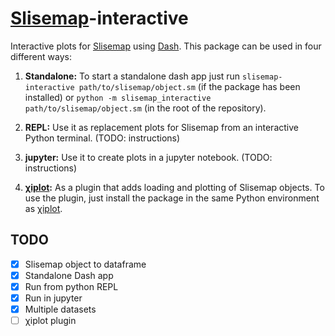# [Slisemap](https://github.com/edahelsinki/slisemap)-interactive

Interactive plots for [Slisemap](https://github.com/edahelsinki/slisemap) using [Dash](https://dash.plotly.com/). This package can be used in four different ways:

1. __Standalone:__ To start a standalone dash app just run `slisemap-interactive path/to/slisemap/object.sm` (if the package has been installed) or `python -m slisemap_interactive path/to/slisemap/object.sm` (in the root of the repository).

2. __REPL:__ Use it as replacement plots for Slisemap from an interactive Python terminal. (TODO: instructions)

3. __jupyter:__ Use it to create plots in a jupyter notebook. (TODO: instructions)

4. __[χiplot](https://github.com/edahelsinki/xiplot):__ As a plugin that adds loading and plotting of Slisemap objects.
To use the plugin, just install the package in the same Python environment as [χiplot](https://github.com/edahelsinki/xiplot).


## TODO

- [x] Slisemap object to dataframe
- [x] Standalone Dash app
- [x] Run from python REPL
- [x] Run in jupyter
- [x] Multiple datasets
- [ ] χiplot plugin
